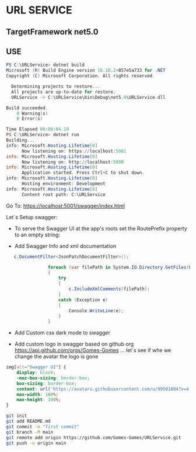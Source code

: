 # URL SERVICE

## TargetFramework net5.0

## USE

````powershell
PS C:\URLService> dotnet build
Microsoft (R) Build Engine version 16.10.2+857e5a733 for .NET
Copyright (C) Microsoft Corporation. All rights reserved.

  Determining projects to restore...
  All projects are up-to-date for restore.
  URLService -> C:\URLService\bin\Debug\net5.0\URLService.dll

Build succeeded.
    0 Warning(s)
    0 Error(s)

Time Elapsed 00:00:04.19
PS C:\URLService> dotnet run
Building...
info: Microsoft.Hosting.Lifetime[0]
      Now listening on: https://localhost:5001
info: Microsoft.Hosting.Lifetime[0]
      Now listening on: http://localhost:5000
info: Microsoft.Hosting.Lifetime[0]
      Application started. Press Ctrl+C to shut down.
info: Microsoft.Hosting.Lifetime[0]
      Hosting environment: Development
info: Microsoft.Hosting.Lifetime[0]
      Content root path: C:\URLService


````

Go To: <https://localhost:5001/swagger/index.html>

Let´s Setup swagger:

- To serve the Swagger UI at the app's roots set the RoutePrefix property to an empty string:

- Add Swagger Info and xml documentation

````C#
   c.DocumentFilter<JsonPatchDocumentFilter>();

                foreach (var filePath in System.IO.Directory.GetFiles(Path.Combine(Path.GetDirectoryName(Assembly.GetExecutingAssembly().Location)), "*.xml"))
                {
                    try
                    {
                        c.IncludeXmlComments(filePath);
                    }
                    catch (Exception e)
                    {
                        Console.WriteLine(e);
                    }
                }

````

- Add Custom css dark mode to swagger

- Add custom logo in swagger based on github org <https://api.github.com/orgs/Gomes-Gomes> ... let´s see if whe we change the avatar the logo is gone

````CSS
img[alt="Swagger UI"] {
    display: block;
    -moz-box-sizing: border-box;
    box-sizing: border-box;
    content: url('https://avatars.githubusercontent.com/u/99501804?v=4');
    max-width: 100%;
    max-height: 100%;
}


````

````bash
git init
git add README.md
git commit -m "first commit"
git branch -M main
git remote add origin https://github.com/Gomes-Gomes/URLService.git
git push -u origin main

````
